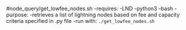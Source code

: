 #node_query/get_lowfee_nodes.sh
    -requires:
        -LND
        -python3
        -bash
    -purpose:
        -retrieves a list of lightning nodes based on fee and capacity criteria specified in .py file
    -run with:
    ```
    ./get_lowfee_nodes.sh
    ```
    
    
